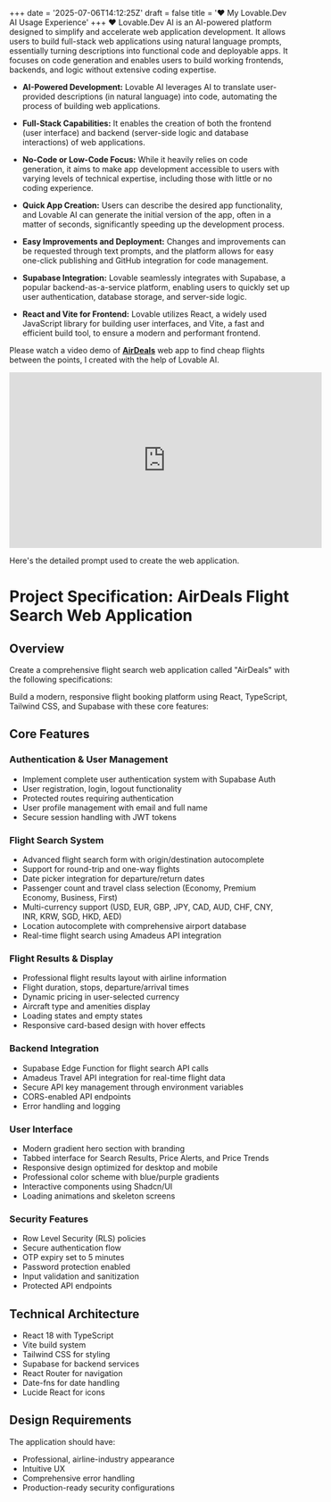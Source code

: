 +++
date = '2025-07-06T14:12:25Z'
draft = false
title = '❤️ My Lovable.Dev AI Usage Experience'
+++
❤️ Lovable.Dev AI is an AI-powered platform designed to simplify and accelerate web application development. It allows users to build full-stack web applications using natural language prompts, essentially turning descriptions into functional code and deployable apps. It focuses on code generation and enables users to build working frontends, backends, and logic without extensive coding expertise. 

*   **AI-Powered Development:** Lovable AI leverages AI to translate user-provided descriptions (in natural language) into code, automating the process of building web applications. 
    
*   **Full-Stack Capabilities:** It enables the creation of both the frontend (user interface) and backend (server-side logic and database interactions) of web applications. 
    
*   **No-Code or Low-Code Focus:** While it heavily relies on code generation, it aims to make app development accessible to users with varying levels of technical expertise, including those with little or no coding experience. 
    
*   **Quick App Creation:** Users can describe the desired app functionality, and Lovable AI can generate the initial version of the app, often in a matter of seconds, significantly speeding up the development process. 
    
*   **Easy Improvements and Deployment:** Changes and improvements can be requested through text prompts, and the platform allows for easy one-click publishing and GitHub integration for code management. 
    
*   **Supabase Integration:** Lovable seamlessly integrates with Supabase, a popular backend-as-a-service platform, enabling users to quickly set up user authentication, database storage, and server-side logic. 
    
*   **React and Vite for Frontend:** Lovable utilizes React, a widely used JavaScript library for building user interfaces, and Vite, a fast and efficient build tool, to ensure a modern and performant frontend.

Please watch a video demo of [**AirDeals**](https://globe-trotter-deals-tracker.lovable.app) web app to find cheap flights between the points, I created with the help of Lovable AI. 

<iframe width="560" height="315" src="https://www.youtube.com/embed/konGWiEs220?si=8U_TeinCPW9z8ZA6" title="YouTube video player" frameborder="0" allow="accelerometer; autoplay; clipboard-write; encrypted-media; gyroscope; picture-in-picture; web-share" referrerpolicy="strict-origin-when-cross-origin" allowfullscreen></iframe>

Here's the detailed prompt used to create the web application.

# Project Specification: AirDeals Flight Search Web Application

## Overview
Create a comprehensive flight search web application called "AirDeals" with the following specifications:

Build a modern, responsive flight booking platform using React, TypeScript, Tailwind CSS, and Supabase with these core features:

## Core Features

### Authentication & User Management
- Implement complete user authentication system with Supabase Auth
- User registration, login, logout functionality
- Protected routes requiring authentication
- User profile management with email and full name
- Secure session handling with JWT tokens

### Flight Search System
- Advanced flight search form with origin/destination autocomplete
- Support for round-trip and one-way flights
- Date picker integration for departure/return dates
- Passenger count and travel class selection (Economy, Premium Economy, Business, First)
- Multi-currency support (USD, EUR, GBP, JPY, CAD, AUD, CHF, CNY, INR, KRW, SGD, HKD, AED)
- Location autocomplete with comprehensive airport database
- Real-time flight search using Amadeus API integration

### Flight Results & Display
- Professional flight results layout with airline information
- Flight duration, stops, departure/arrival times
- Dynamic pricing in user-selected currency
- Aircraft type and amenities display
- Loading states and empty states
- Responsive card-based design with hover effects

### Backend Integration
- Supabase Edge Function for flight search API calls
- Amadeus Travel API integration for real-time flight data
- Secure API key management through environment variables
- CORS-enabled API endpoints
- Error handling and logging

### User Interface
- Modern gradient hero section with branding
- Tabbed interface for Search Results, Price Alerts, and Price Trends
- Responsive design optimized for desktop and mobile
- Professional color scheme with blue/purple gradients
- Interactive components using Shadcn/UI
- Loading animations and skeleton screens

### Security Features
- Row Level Security (RLS) policies
- Secure authentication flow
- OTP expiry set to 5 minutes
- Password protection enabled
- Input validation and sanitization
- Protected API endpoints

## Technical Architecture
- React 18 with TypeScript
- Vite build system
- Tailwind CSS for styling
- Supabase for backend services
- React Router for navigation
- Date-fns for date handling
- Lucide React for icons

## Design Requirements
The application should have:
- Professional, airline-industry appearance
- Intuitive UX
- Comprehensive error handling
- Production-ready security configurations